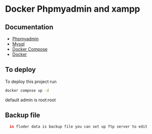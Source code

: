 
# Docker Phpmyadmin and xampp




## Documentation

 - [Phpmyadmin](https://www.phpmyadmin.net/)
 - [Mysql](https://dev.mysql.com/doc/)
 - [Docker Compose](https://docs.docker.com/compose/)
  - [Docker](https://docs.docker.com/)


## To  deploy 

To deploy this project run

```bash
docker compose up -d
```

default admin is 
root:root





## Backup file

```bash
  in floder data is backup file you can set up ftp server to edit
```




    